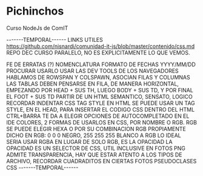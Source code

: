 # Pichinchos
Curso NodeJs de ComIT


-------TEMPORAL------
LINKS UTILES
 https://github.com/nisnardi/comunidad-it-js/blob/master/contenido/css.md REPO DEC CURSO PARALELO, NO ES EXPLICITAMENTE LO QUE VEMOS.

FE DE ERRATAS (?)
 NOMENCLATURA FORMATO DE FECHAS YYYY/MM/DD PROCURAR USARLO
 USAR LAS DEV TOOLS DE LOS NAVEGADORES
 HABLAMOS DE ROWSPAN Y COLSPAWN, ASOCIAN FILAS Y COLUMNAS
 LAS TABLAS DEBEN PENSARSE EN FILA, DE MANERA HORIZONTAL, EMPEZANDO POR HEAD + SUS TH, LUEGO BODY + SUS TD, Y POR FINAL EL FOOT + SUS TD
 PARTIR DE UN HTML SEMANTICO, SENSATO, LOGICO	
 RECORDAR INDENTAR CSS TAG STYLE EN HTML
 SE PUEDE USAR UN TAG STYLE, EN EL HEAD, PARA INSERTAR EL CODIGO CSS DENTRO DEL HTML
 CTRL+BARRA TE DA A ELEGIR OPCIONES DE AUTOCOMPLETADO EN EL IDE
 COLORES, 2 FORMAS DE USARLOS EN CSS, POR NOMBRE O RGB. RGB SE PUEDE ELEGIR HEXA O POR SU COMBINACION RGB PROPIAMENTE DICHO
 EN RGB: 0 0 0 NEGRO, 255 255 255 BLANCO
 A RGB LO IDEAL SERIA USAR RGBA EN LUGAR DE SOLO RGB, ES LA OPACIDAD
 LA OPACIDAD ES UN SELECTOR DE CSS, UTIL INCLUSIVE EN FOTOS
 PNG ADMITE TRANSPARENCIA, HAY QUE ESTAR ATENTO A LOS TIPOS DE ARCHIVO, RECORDAR CUADRADITOS EN CIERTAS FOTOS
PSEUDOCLASES CSS
-------TEMPORAL------